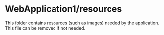 # WebApplication1/resources

This folder contains resources (such as images) needed by the application. This file can
be removed if not needed.
